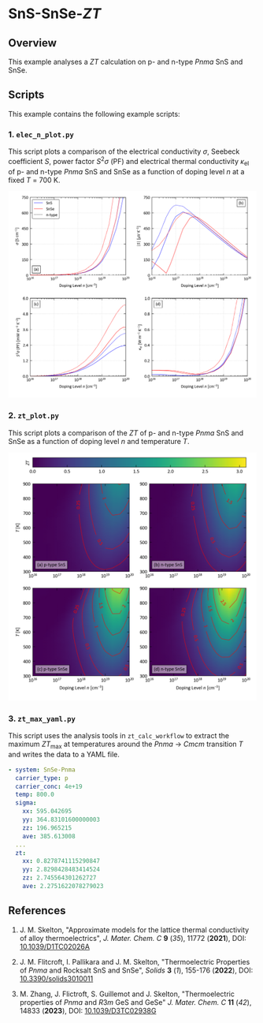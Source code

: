 # SnS-SnSe-*ZT*


## Overview

This example analyses a *ZT* calculation on p- and n-type *Pnma* SnS and SnSe.


## Scripts

This example contains the following example scripts:


### 1. `elec_n_plot.py`

This script plots a comparison of the electrical conductivity <i>&sigma;</i>, Seebeck coefficient *S*, power factor <i>S</i><sup>2</sup><i>&sigma;</i> (PF) and electrical thermal conductivity <i>&kappa;</i><sub>el</sub> of p- and n-type *Pnma* SnS and SnSe as a function of doping level *n* at a fixed *T* = 700 K.

<p align="center"><img src="elec_n_plot.png" width="765"></p>

### 2. `zt_plot.py`

This script plots a comparison of the *ZT* of p- and n-type *Pnma* SnS and SnSe as a function of doping level *n* and temperature *T*.

<p align="center"><img src="zt_plot.png" width="661"></p>

### 3. `zt_max_yaml.py`

This script uses the analysis tools in `zt_calc_workflow` to extract the maximum <i>ZT</i><sub>max</sub> at temperatures around the *Pnma* -> *Cmcm* transition *T* and writes the data to a YAML file.

```yaml
- system: SnSe-Pnma
  carrier_type: p
  carrier_conc: 4e+19
  temp: 800.0
  sigma:
    xx: 595.042695
    yy: 364.83101600000003
    zz: 196.965215
    ave: 385.613008
  ...
  zt:
    xx: 0.8278741115290847
    yy: 2.8298428483414524
    zz: 2.745564301262727
    ave: 2.2751622078279023
```


## References

1. J. M. Skelton,
   "Approximate models for the lattice thermal conductivity of alloy thermoelectrics",
   *J. Mater. Chem. C* **9** (*35*), 11772 (**2021**), DOI: <a href="https://doi.org/10.1039/D1TC02026A" target="_blank">10.1039/D1TC02026A</a>

2. J. M. Flitcroft, I. Pallikara and J. M. Skelton,
   "Thermoelectric Properties of *Pnma* and Rocksalt SnS and SnSe",
   *Solids* **3** (*1*), 155-176 (**2022**), DOI: <a href="https://doi.org/10.3390/solids3010011" target="_blank">10.3390/solids3010011</a>

3. M. Zhang, J. Flictroft, S. Guillemot and J. Skelton,
   "Thermoelectric properties of *Pnma* and *R*3*m* GeS and GeSe"
   *J. Mater. Chem. C* **11** (*42*), 14833 (**2023**), DOI: <a href="https://doi.org/10.1039/D3TC02938G" target="_blank">10.1039/D3TC02938G</a>
